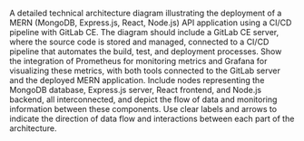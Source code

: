 A detailed technical architecture diagram illustrating the deployment of a MERN (MongoDB, Express.js, React, Node.js) API application using a CI/CD pipeline with GitLab CE. The diagram should include a GitLab CE server, where the source code is stored and managed, connected to a CI/CD pipeline that automates the build, test, and deployment processes. Show the integration of Prometheus for monitoring metrics and Grafana for visualizing these metrics, with both tools connected to the GitLab server and the deployed MERN application. Include nodes representing the MongoDB database, Express.js server, React frontend, and Node.js backend, all interconnected, and depict the flow of data and monitoring information between these components. Use clear labels and arrows to indicate the direction of data flow and interactions between each part of the architecture.
